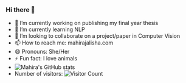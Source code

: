 ### Hi there 👋

- 🔭 I’m currently working on publishing my final year thesis
- 🌱 I’m currently learning NLP
- 👯 I’m looking to collaborate on a project/paper in Computer Vision
- 📫 How to reach me: mahirajalisha.com
- 😄 Pronouns: She/Her
- ⚡ Fun fact: I love animals
- ![Mahira's GitHub stats](https://github-readme-stats.vercel.app/api?username=Mahirobot&show_icons=true&theme=transparent)
- Number of visitors:
  ![Visitor Count](https://profile-counter.glitch.me/Mahirobot/count.svg)

